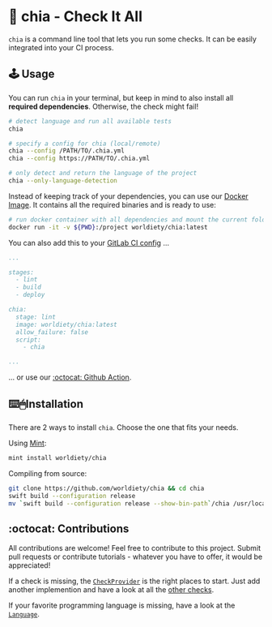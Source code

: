 # 🌱 chia - Check It All

`chia` is a command line tool that lets you run some checks.
It can be easily integrated into your CI process.

## 🕹 Usage

You can run `chia` in your terminal, but keep in mind to also install all **required dependencies**.
Otherwise, the check might fail!
```bash
# detect language and run all available tests
chia

# specify a config for chia (local/remote)
chia --config /PATH/TO/.chia.yml
chia --config https://PATH/TO/.chia.yml

# only detect and return the language of the project
chia --only-language-detection
```

Instead of keeping track of your dependencies, you can use our [Docker Image](https://hub.docker.com/r/worldiety/chia).
It contains all the required binaries and is ready to use:
```bash
# run docker container with all dependencies and mount the current folder for analysis
docker run -it -v ${PWD}:/project worldiety/chia:latest
```

You can also add this to your [GitLab CI config](https://docs.gitlab.com/ce/ci/yaml/) ...
```yml
...

stages:
  - lint
  - build
  - deploy

chia:
  stage: lint
  image: worldiety/chia:latest
  allow_failure: false
  script:
    - chia

...
```

... or use our [:octocat: Github Action](https://github.com/marketplace/actions/github-action-for-chia).

## ⌨️🖱Installation

There are 2 ways to install `chia`. Choose the one that fits your needs.

Using [Mint](https://github.com/yonaskolb/mint):
```bash
mint install worldiety/chia
```

Compiling from source:
```bash
git clone https://github.com/worldiety/chia && cd chia
swift build --configuration release
mv `swift build --configuration release --show-bin-path`/chia /usr/local/bin
```


## :octocat: Contributions

All contributions are welcome!
Feel free to contribute to this project.
Submit pull requests or contribute tutorials - whatever you have to offer, it would be appreciated!

If a check is missing, the [`CheckProvider`](https://github.com/worldiety/chia/blob/master/Sources/chiaLib/Internal/CheckProvider.swift) is the right places to start.
Just add another implemention and have a look at all the [other checks](https://github.com/worldiety/chia/tree/master/Sources/chiaLib/Internal/CheckProviders).

If your favorite programming language is missing, have a look at the [`Language`](https://github.com/worldiety/chia/blob/master/Sources/chiaLib/API/Language.swift).

